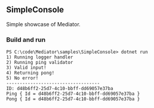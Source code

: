 ## SimpleConsole

Simple showcase of Mediator.

### Build and run

```pwsh
PS C:\code\Mediator\samples\SimpleConsole> dotnet run
1) Running logger handler
2) Running ping validator
3) Valid input!
4) Returning pong!
5) No error!
-----------------------------------
ID: d48b6ff2-25d7-4c10-bbff-dd69057e37ba
Ping { Id = d48b6ff2-25d7-4c10-bbff-dd69057e37ba }
Pong { Id = d48b6ff2-25d7-4c10-bbff-dd69057e37ba }
```
